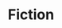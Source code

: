---
title: "Fiction"
description: "This category is dedicated to my work in fiction"
slug: "fiction"
image: "fiction.jpg"
style:
    background: "#2a9d8f"
    color: "#ffffff"
---